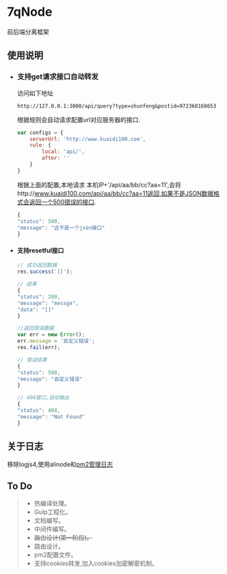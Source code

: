 # 7qNode
前后端分离框架

## 使用说明

* ### 支持get请求接口自动转发
    访问如下地址
    ```
    http://127.0.0.1:3000/api/query?type=shunfeng&postid=972360168653
    ```
    根据规则会自动请求配置url对应服务器的接口.
    ``` javaScript
    var configs = {
        serverUrl: 'http://www.kuaidi100.com',
        rule: {
            local: 'api/',
            after: ''
        }
    }
    ```
    根据上面的配置,本地请求 本机IP+'/api/aa/bb/cc?aa=11',会将http://www.kuaidi100.com/api/aa/bb/cc?aa=11返回,如果不是JSON数据格式会返回一个500错误的接口.
    ``` javaScript
    {
    "status": 500,
    "message": "这不是一个json接口"
    }
    ```

* #### 支持resetful接口

	``` javaScript
	// 成功返回数据
	res.success('[]');

    // 结果
	{
    "status": 200,
    "message": "messge",
    "data": "[]"
    }

	//返回错误数据
	var err = new Error();
    err.message = '自定义错误';
	res.fail(err);

    // 错误结果
    {
    "status": 500,
    "message": "自定义错误"
    }

	// 404接口,自动输出
	{
    "status": 404,
    "message": "Not Found"
    }
	```

## 关于日志
移除logjs4,使用alinode和[pm2管理日志](https://wohugb.gitbooks.io/pm2/content/features/log.html)

## To Do
> * 热编译处理。
> * Gulp工程化。
> * 文档编写。
> * 中间件编写。
> * <del>路由设计(第一阶段)。</del>
> * 路由设计。
> * pm2配置文件。
> * 支持cookies转发,加入cookies加密解密机制。
